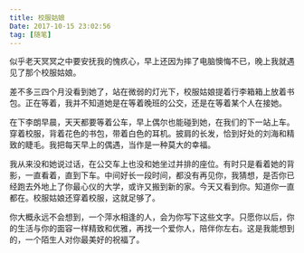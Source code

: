 ```yaml
---
title: 校服姑娘
Date: 2017-10-15 23:02:56
tag: [随笔]
---
```



似乎老天冥冥之中要安抚我的愧疚心，早上还因为摔了电脑懊悔不已，晚上我就遇见了那个校服姑娘。

<!-- more --> 

差不多三四个月没看到她了，站在微弱的灯光下，校服姑娘提着行李箱箱上放着书包。正在等着，我并不知道她是在等着晚班的公交，还是在等着某个人在接她。

 

在下李朗早晨，天天都要等着公车，早上偶尔也能碰到她，在我们的下一站上车。穿着校服，背着花色的书包，带着白色的耳机。披肩的长发，恰到好处的刘海和精致的睫毛。我把每天早上的偶遇，当作是一种莫大的幸福。

我从来没和她说过话，在公交车上也没和她坐过并排的座位。有时只是看着她的背影，一直看着，直到下车。中间好长一段时间，都没有再见你，我猜想，是否你已经跑去外地上了你最心仪的大学，或许又搬到新的家。今天又看到你。知道你一直都在。校服姑娘还穿着校服，这就足够了。

 

你大概永远不会想到，一个萍水相逢的人，会为你写下这些文字。只愿你以后，你的生活与你的面容一样精致和优雅，再找一个爱你人，陪伴你左右。这是我能想到的，一个陌生人对你最美好的祝福了。

